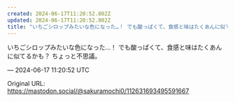 ```yaml
---
created: 2024-06-17T11:20:52.802Z
updated: 2024-06-17T11:20:52.802Z
title: "いちごシロップみたいな色になった…！ でも酸っぱくて、食感と味はたくあんに似てるかも？ ちょっと不思議。[...]"
---
```


<p>いちごシロップみたいな色になった…！ でも酸っぱくて、食感と味はたくあんに似てるかも？ ちょっと不思議。</p>

&mdash; 2024-06-17 11:20:52 UTC

Original URL: https://mastodon.social/@sakuramochi0/112631693495591667
